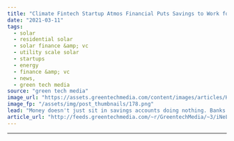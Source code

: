 ```yaml
---
title: "Climate Fintech Startup Atmos Financial Puts Savings to Work for Clean Energy"
date: "2021-03-11"
tags: 
  - solar
  - residential solar
  - solar finance &amp; vc
  - utility scale solar
  - startups
  - energy
  - finance &amp; vc
  - news,
  - green tech media
source: "green tech media"
image_url: "https://assets.greentechmedia.com/content/images/articles/Handing_Money_XL.png"
image_fp: "/assets/img/post_thumbnails/178.png"
lead: "Money doesn't just sit in savings accounts doing nothing. Banks recirculate deposited cash as loans — for cars, homes, even oil pipelines — and pay customers interest for the service. Startup Atmos Financial ensures that the money its customers depos ..."
article_url: "http://feeds.greentechmedia.com/~r/GreentechMedia/~3/iNeLs6Sa_IY/climate-fintech-startup-atmos-financial-puts-savings-to-work-for-clean-energy"
---
```


---
